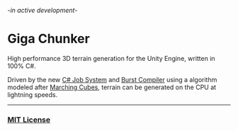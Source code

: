 -*in active development*-
# Giga Chunker
High performance 3D terrain generation for the Unity Engine, written in 100% C#.

Driven by the new [C# Job System](https://docs.unity3d.com/Manual/JobSystem.html)
and [Burst Compiler](https://docs.unity3d.com/Packages/com.unity.burst@1.6/manual/index.html)
using a algorithm modeled after [Marching Cubes](http://paulbourke.net/geometry/polygonise/),
terrain can be generated on the CPU at lightning speeds.

---
### [MIT License](LICENSE.md)